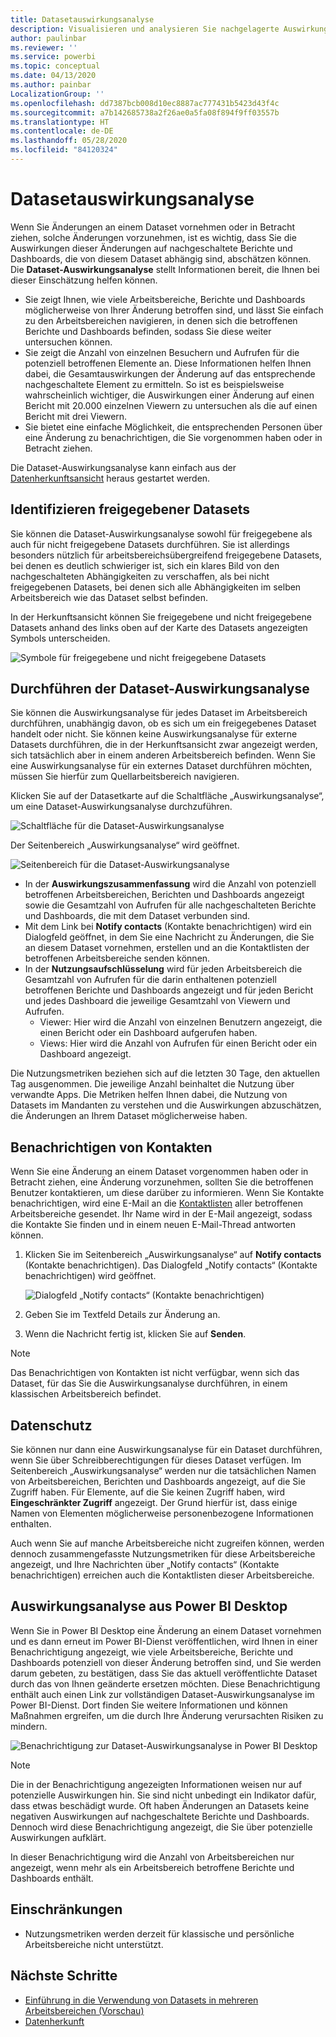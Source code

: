 ```yaml
---
title: Datasetauswirkungsanalyse
description: Visualisieren und analysieren Sie nachgelagerte Auswirkungen von Änderungen an Datasets.
author: paulinbar
ms.reviewer: ''
ms.service: powerbi
ms.topic: conceptual
ms.date: 04/13/2020
ms.author: painbar
LocalizationGroup: ''
ms.openlocfilehash: dd7387bcb008d10ec8887ac777431b5423d43f4c
ms.sourcegitcommit: a7b142685738a2f26ae0a5fa08f894f9ff03557b
ms.translationtype: HT
ms.contentlocale: de-DE
ms.lasthandoff: 05/28/2020
ms.locfileid: "84120324"
---
```

# <a name="dataset-impact-analysis"></a>Datasetauswirkungsanalyse

Wenn Sie Änderungen an einem Dataset vornehmen oder in Betracht ziehen, solche Änderungen vorzunehmen, ist es wichtig, dass Sie die Auswirkungen dieser Änderungen auf nachgeschaltete Berichte und Dashboards, die von diesem Dataset abhängig sind, abschätzen können. Die **Dataset-Auswirkungsanalyse** stellt Informationen bereit, die Ihnen bei dieser Einschätzung helfen können.
* Sie zeigt Ihnen, wie viele Arbeitsbereiche, Berichte und Dashboards möglicherweise von Ihrer Änderung betroffen sind, und lässt Sie einfach zu den Arbeitsbereichen navigieren, in denen sich die betroffenen Berichte und Dashboards befinden, sodass Sie diese weiter untersuchen können.
* Sie zeigt die Anzahl von einzelnen Besuchern und Aufrufen für die potenziell betroffenen Elemente an. Diese Informationen helfen Ihnen dabei, die Gesamtauswirkungen der Änderung auf das entsprechende nachgeschaltete Element zu ermitteln. So ist es beispielsweise wahrscheinlich wichtiger, die Auswirkungen einer Änderung auf einen Bericht mit 20.000 einzelnen Viewern zu untersuchen als die auf einen Bericht mit drei Viewern.
* Sie bietet eine einfache Möglichkeit, die entsprechenden Personen über eine Änderung zu benachrichtigen, die Sie vorgenommen haben oder in Betracht ziehen.

Die Dataset-Auswirkungsanalyse kann einfach aus der [Datenherkunftsansicht](service-data-lineage.md) heraus gestartet werden.

## <a name="identifying-shared-datasets"></a>Identifizieren freigegebener Datasets

Sie können die Dataset-Auswirkungsanalyse sowohl für freigegebene als auch für nicht freigegebene Datasets durchführen. Sie ist allerdings besonders nützlich für arbeitsbereichsübergreifend freigegebene Datasets, bei denen es deutlich schwieriger ist, sich ein klares Bild von den nachgeschalteten Abhängigkeiten zu verschaffen, als bei nicht freigegebenen Datasets, bei denen sich alle Abhängigkeiten im selben Arbeitsbereich wie das Dataset selbst befinden.

In der Herkunftsansicht können Sie freigegebene und nicht freigegebene Datasets anhand des links oben auf der Karte des Datasets angezeigten Symbols unterscheiden.

![Symbole für freigegebene und nicht freigegebene Datasets](media/service-dataset-impact-analysis/shared-unshared-icon.png)

## <a name="perform-dataset-impact-analysis"></a>Durchführen der Dataset-Auswirkungsanalyse

Sie können die Auswirkungsanalyse für jedes Dataset im Arbeitsbereich durchführen, unabhängig davon, ob es sich um ein freigegebenes Dataset handelt oder nicht. Sie können keine Auswirkungsanalyse für externe Datasets durchführen, die in der Herkunftsansicht zwar angezeigt werden, sich tatsächlich aber in einem anderen Arbeitsbereich befinden. Wenn Sie eine Auswirkungsanalyse für ein externes Dataset durchführen möchten, müssen Sie hierfür zum Quellarbeitsbereich navigieren.

Klicken Sie auf der Datasetkarte auf die Schaltfläche „Auswirkungsanalyse“, um eine Dataset-Auswirkungsanalyse durchzuführen.

![Schaltfläche für die Dataset-Auswirkungsanalyse](media/service-dataset-impact-analysis/open-analysis-pane-button.png)

Der Seitenbereich „Auswirkungsanalyse“ wird geöffnet.

![Seitenbereich für die Dataset-Auswirkungsanalyse](media/service-dataset-impact-analysis/service-impact-analysis-pane.png)

* In der **Auswirkungszusammenfassung** wird die Anzahl von potenziell betroffenen Arbeitsbereichen, Berichten und Dashboards angezeigt sowie die Gesamtzahl von Aufrufen für alle nachgeschalteten Berichte und Dashboards, die mit dem Dataset verbunden sind.
* Mit dem Link bei **Notify contacts** (Kontakte benachrichtigen) wird ein Dialogfeld geöffnet, in dem Sie eine Nachricht zu Änderungen, die Sie an diesem Dataset vornehmen, erstellen und an die Kontaktlisten der betroffenen Arbeitsbereiche senden können. 
* In der **Nutzungsaufschlüsselung** wird für jeden Arbeitsbereich die Gesamtzahl von Aufrufen für die darin enthaltenen potenziell betroffenen Berichte und Dashboards angezeigt und für jeden Bericht und jedes Dashboard die jeweilige Gesamtzahl von Viewern und Aufrufen.
   * Viewer: Hier wird die Anzahl von einzelnen Benutzern angezeigt, die einen Bericht oder ein Dashboard aufgerufen haben.
   * Views: Hier wird die Anzahl von Aufrufen für einen Bericht oder ein Dashboard angezeigt.

Die Nutzungsmetriken beziehen sich auf die letzten 30 Tage, den aktuellen Tag ausgenommen. Die jeweilige Anzahl beinhaltet die Nutzung über verwandte Apps. Die Metriken helfen Ihnen dabei, die Nutzung von Datasets im Mandanten zu verstehen und die Auswirkungen abzuschätzen, die Änderungen an Ihrem Dataset möglicherweise haben.

## <a name="notify-contacts"></a>Benachrichtigen von Kontakten

Wenn Sie eine Änderung an einem Dataset vorgenommen haben oder in Betracht ziehen, eine Änderung vorzunehmen, sollten Sie die betroffenen Benutzer kontaktieren, um diese darüber zu informieren. Wenn Sie Kontakte benachrichtigen, wird eine E-Mail an die [Kontaktlisten](../collaborate-share/service-create-the-new-workspaces.md#create-a-contact-list) aller betroffenen Arbeitsbereiche gesendet. Ihr Name wird in der E-Mail angezeigt, sodass die Kontakte Sie finden und in einem neuen E-Mail-Thread antworten können. 

1. Klicken Sie im Seitenbereich „Auswirkungsanalyse“ auf **Notify contacts** (Kontakte benachrichtigen). Das Dialogfeld „Notify contacts“ (Kontakte benachrichtigen) wird geöffnet.

   ![Dialogfeld „Notify contacts“ (Kontakte benachrichtigen)](media/service-dataset-impact-analysis/notify-contacts-dialog.png)

1. Geben Sie im Textfeld Details zur Änderung an.
1. Wenn die Nachricht fertig ist, klicken Sie auf **Senden**.

> [!NOTE]
> Das Benachrichtigen von Kontakten ist nicht verfügbar, wenn sich das Dataset, für das Sie die Auswirkungsanalyse durchführen, in einem klassischen Arbeitsbereich befindet.

## <a name="privacy"></a>Datenschutz

Sie können nur dann eine Auswirkungsanalyse für ein Dataset durchführen, wenn Sie über Schreibberechtigungen für dieses Dataset verfügen. Im Seitenbereich „Auswirkungsanalyse“ werden nur die tatsächlichen Namen von Arbeitsbereichen, Berichten und Dashboards angezeigt, auf die Sie Zugriff haben. Für Elemente, auf die Sie keinen Zugriff haben, wird **Eingeschränkter Zugriff** angezeigt. Der Grund hierfür ist, dass einige Namen von Elementen möglicherweise personenbezogene Informationen enthalten.

Auch wenn Sie auf manche Arbeitsbereiche nicht zugreifen können, werden dennoch zusammengefasste Nutzungsmetriken für diese Arbeitsbereiche angezeigt, und Ihre Nachrichten über „Notify contacts“ (Kontakte benachrichtigen) erreichen auch die Kontaktlisten dieser Arbeitsbereiche.

## <a name="impact-analysis-from-power-bi-desktop"></a>Auswirkungsanalyse aus Power BI Desktop

Wenn Sie in Power BI Desktop eine Änderung an einem Dataset vornehmen und es dann erneut im Power BI-Dienst veröffentlichen, wird Ihnen in einer Benachrichtigung angezeigt, wie viele Arbeitsbereiche, Berichte und Dashboards potenziell von dieser Änderung betroffen sind, und Sie werden darum gebeten, zu bestätigen, dass Sie das aktuell veröffentlichte Dataset durch das von Ihnen geänderte ersetzen möchten. Diese Benachrichtigung enthält auch einen Link zur vollständigen Dataset-Auswirkungsanalyse im Power BI-Dienst. Dort finden Sie weitere Informationen und können Maßnahmen ergreifen, um die durch Ihre Änderung verursachten Risiken zu mindern.

![Benachrichtigung zur Dataset-Auswirkungsanalyse in Power BI Desktop](media/service-dataset-impact-analysis/service-dataset-impact-analysis-desktop-warning.png)

> [!NOTE]
> Die in der Benachrichtigung angezeigten Informationen weisen nur auf potenzielle Auswirkungen hin. Sie sind nicht unbedingt ein Indikator dafür, dass etwas beschädigt wurde. Oft haben Änderungen an Datasets keine negativen Auswirkungen auf nachgeschaltete Berichte und Dashboards. Dennoch wird diese Benachrichtigung angezeigt, die Sie über potenzielle Auswirkungen aufklärt.
>
>In dieser Benachrichtigung wird die Anzahl von Arbeitsbereichen nur angezeigt, wenn mehr als ein Arbeitsbereich betroffene Berichte und Dashboards enthält.

## <a name="limitations"></a>Einschränkungen

* Nutzungsmetriken werden derzeit für klassische und persönliche Arbeitsbereiche nicht unterstützt.

## <a name="next-steps"></a>Nächste Schritte

* [Einführung in die Verwendung von Datasets in mehreren Arbeitsbereichen (Vorschau)](../connect-data/service-datasets-across-workspaces.md)
* [Datenherkunft](service-data-lineage.md)

